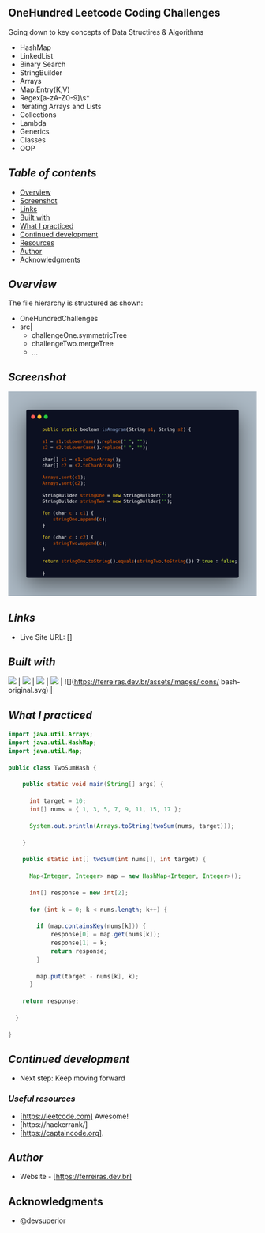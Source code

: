 ## OneHundred Leetcode Coding Challenges 
Going down to key concepts of Data Structires & Algorithms 
- HashMap
- LinkedList
- Binary Search
- StringBuilder
- Arrays
- Map.Entry(K,V)
- Regex[a-zA-Z0-9]\\s*
- Iterating Arrays and Lists 
- Collections
- Lambda
- Generics
- Classes
- OOP
## _Table of contents_
- [Overview](#overview)
- [Screenshot](#screenshot)
- [Links](#links)
- [Built with](#built-with)
- [What I practiced](#what-i-practiced)
- [Continued development](#continued-development)
- [Resources](#useful-resources)
- [Author](#author)
- [Acknowledgments](#acknowledgments)
## _Overview_
The file hierarchy is structured as shown:
- OneHundredChallenges
- src|
    - challengeOne.symmetricTree
    - challengeTwo.mergeTree
    - ...

## _Screenshot_
[![](./carbon.png)]()
## _Links_
- Live Site URL: [] 
## _Built with_

 ![](https://ferreiras.dev.br/assets/images/icons/git-scm-icon.svg) | ![](https://ferreiras.dev.br/assets/images/icons/eclipse_builton.svg) | ![](https://ferreiras.dev.br/assets/images/icons/java-icon.svg) | ![](https://ferreiras.dev.br/assets/images/icons/linux-original.svg) | ![](https://ferreiras.dev.br/assets/images/icons/ bash-original.svg) | 

 ## _What I practiced_
```java
import java.util.Arrays;
import java.util.HashMap;
import java.util.Map;

public class TwoSumHash {

    public static void main(String[] args) {

	  int target = 10;
	  int[] nums = { 1, 3, 5, 7, 9, 11, 15, 17 };

	  System.out.println(Arrays.toString(twoSum(nums, target)));

    }

    public static int[] twoSum(int nums[], int target) {

	  Map<Integer, Integer> map = new HashMap<Integer, Integer>();

	  int[] response = new int[2];

	  for (int k = 0; k < nums.length; k++) {

	    if (map.containsKey(nums[k])) {
		    response[0] = map.get(nums[k]);
		    response[1] = k;
		    return response;
	    }

	    map.put(target - nums[k], k);
	  }

	return response;

  }

}

``` 

## _Continued development_
- Next step: Keep moving forward 
### _Useful resources_
- [https://leetcode.com] Awesome!
- [https://hackerrank/] 
- [https://captaincode.org].
## _Author_
- Website - [https://ferreiras.dev.br] 
## Acknowledgments
- @devsuperior
